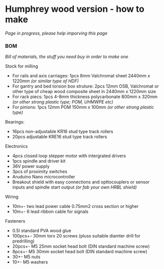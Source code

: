 # Humphrey wood version - how to make
*Page in progress, please help imporving this page*


### BOM
*Bill of materials, the stuff you need buy in order to make one*

Stock for milling
* For rails and axis carriages: 1pcs 8mm Valchromat sheet 2440mm x 1220mm *(or similar type of HDF)*
* For gantry and bed torsion box struture: 2pcs 12mm OSB, Valchromat or other type of cheap wood composite sheet in 2440mm x 1220mm size
* For rack piecs: 1pcs 4-8mm thickness polycarbonate 800mm x 320mm *(or other strong plastic type; POM, UHMWPE etc)*
* For pinions: 1pcs 12mm POM 150mm x 100mm *(or other strong plastic type)*

Bearings:
* 16pcs non-adjustable KR16 stud type track rollers
* 20pcs adjustable KRE16 stud type track rollers

Electronics
* 4pcs closed loop stepper motor with intergrated drivers
* 1pcs spindle and driver kit
* 36V power supply
* 3pcs of proximity switches
* Aruduino Nano microcontroller
* Breakout shield with easy connections and opttocouplers or sensor inputs and spindle start output *(or fab your own HRBL shield)*

Wiring
* 10m+- two lead power cable 0.75mm2 cross section or higher
* 10m+- 6 lead ribbon cable for signals

Fasteners
* 0.5l standard PVA wood glue
* 100pcs+- 30mm torx 20 screws (pluss suitable diamter drill for predrilling)
* 20pcs+- M5 25mm socket head bolt (DIN standard machine screw)
* 8pcs+- M5 30mm socket head bolt (DIN standard machine screw)
* 30+- M5 nuts
* 10+- M5 washers
